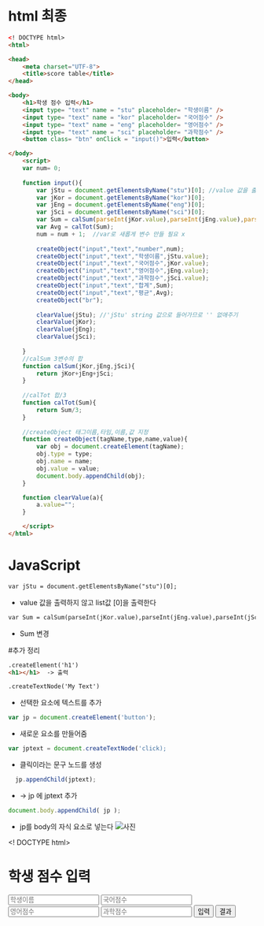 # html 최종

```html
<! DOCTYPE html>
<html>

<head>
	<meta charset="UTF-8">
	<title>score table</title>
</head>

<body>
	<h1>학생 점수 입력</h1>
	<input type= "text" name = "stu" placeholder= "학생이름" />
	<input type= "text" name = "kor" placeholder= "국어점수" />
	<input type= "text" name = "eng" placeholder= "영어점수" />
	<input type= "text" name = "sci" placeholder= "과학점수" />
	<button class= "btn" onClick = "input()">입력</button>

</body>
	<script>
	var num= 0;
	
	function input(){
		var jStu = document.getElementsByName("stu")[0]; //value 값을 출력하지 않고 list값 [0]을 출력한다
		var jKor = document.getElementsByName("kor")[0];
		var jEng = document.getElementsByName("eng")[0];
		var jSci = document.getElementsByName("sci")[0];
		var Sum = calSum(parseInt(jKor.value),parseInt(jEng.value),parseInt(jSci.value)); 
		var Avg = calTot(Sum);
		num = num + 1;  //var로 새롭게 변수 만들 필요 x 
		
		createObject("input","text","number",num);
		createObject("input","text","학생이름",jStu.value);  
		createObject("input","text","국어점수",jKor.value);
		createObject("input","text","영어점수",jEng.value);
		createObject("input","text","과학점수",jSci.value);
		createObject("input","text","합계",Sum);
		createObject("input","text","평균",Avg);
		createObject("br");
		
		clearValue(jStu); //'jStu' string 값으로 들어가므로 '' 없애주기
		clearValue(jKor);
		clearValue(jEng);
		clearValue(jSci);
		
	}
	//calSum 3변수의 합
	function calSum(jKor,jEng,jSci){
		return jKor+jEng+jSci;
	}
	
	//calTot 합/3
	function calTot(Sum){
		return Sum/3;
	}
	
	//createObject 태그이름,타임,이름,값 지정
	function createObject(tagName,type,name,value){
		var obj = document.createElement(tagName);
		obj.type = type;
		obj.name = name;
		obj.value = value;
		document.body.appendChild(obj);
	}

	function clearValue(a){ 
		a.value=""; 
	}

	</script>
</html>
```

# JavaScript

```html
var jStu = document.getElementsByName("stu")[0];
```
- value 값을 출력하지 않고 list값 [0]을 출력한다

```html
var Sum = calSum(parseInt(jKor.value),parseInt(jEng.value),parseInt(jSci.value));
```
- Sum 변경

#추가 정리

```html
.createElement('h1')
<h1></h1>  -> 출력

.createTextNode('My Text')
```
- 선택한 요소에 텍스트를 추가
```javascript
var jp = document.createElement('button');
```
- 새로운 요소를 만들어줌
```javascript
var jptext = document.createTextNode('click);
```
- 클릭이라는 문구 노드를 생성
```javascript
  jp.appendChild(jptext); 
```
- -> jp 에 jptext 추가
```javascript
document.body.appendChild( jp );
```
- jp를 body의 자식 요소로 넣는다
![사진](./img/.PNG)


<! DOCTYPE html>
<html>

<head>
	<meta charset="UTF-8">
	<title>score table</title>
</head>

<body>
	<h1>학생 점수 입력</h1>
	<input type= "text" name = "info" placeholder= "학생이름" />
	<input type= "text" name = "info" placeholder= "국어점수" />
	<input type= "text" name = "info" placeholder= "영어점수" />
	<input type= "text" name = "info" placeholder= "과학점수" />
	<button class= "btn" onClick = "input()">입력</button>
	<button class= "btn" onClick = "result()">결과</button>
</body>
	<script>
	var num= 0;
	
	function input(){
		var jinfo = document.getElementsByName("info"); //value 값을 출력하지 않고 list값 [0]을 출력한다
		var Sum = calSum(jinfo,1); 
		var Avg = calTot(jinfo,jinfo.length-1);
		num = num + 1;  //var로 새롭게 변수 만들 필요 x 
		
		createObject("br");
		createObject("input","text","number",num);
		createObject("input","text","학생이름",jinfo[0].value);  
		createObject("input","text","국어점수",jinfo[1].value);
		createObject("input","text","영어점수",jinfo[2].value);
		createObject("input","text","과학점수",jinfo[3].value);
		createObject("input","text","합계",Sum);
		createObject("input","text","평균",Avg);
		
		for (i=0;i<jinfo.length;i++){
			clearValue(jinfo[i]);
			//alert(jinfo[i])
		}
	}
	//calSum 3변수의 합
	function calSum(a,start){
		sum=0;
		for (i=start;i<a.length;i++){
			sum = sum+ parseInt(a[i].value);
		}
		return sum;	
	}
	//calTot 합/3
	function calTot(a,b){
		
		return calSum(a,1)/(b);
	}
	
	//createObject 태그이름,타임,이름,값 지정
	function createObject(tagName,type,name,value){
		var obj = document.createElement(tagName);
		obj.type = type;
		obj.name = name;
		obj.value = value;
		document.body.appendChild(obj);
	}

	function clearValue(a){ 
		a.value=""; 
	}
	
	function result(){
		//선 긋기
		createObject("hr");
		createObject("hr");
		//결과값 연산
		var kor = document.getElementsByName("국어점수")
		var eng = document.getElementsByName("영어점수")
		var sci = document.getElementsByName("과학점수")
		var tot = document.getElementsByName("합계")
		var avg = document.getElementsByName("평균")
		//HTML 개체 생성
		
		createObject("input","text","","")
		createObject("input","text","","")
		createObject("input","text","kor",calSum(kor,0,length))
		createObject("input","text","eng",calSum(eng,0,length))
		createObject("input","text","sci",calSum(sci,0,length))
		createObject("input","text","tot",calSum(tot,0,length))
		createObject("input","text","avg",calTot(avg,jinfo.length))
	}
	
	
	</script>
</html>
